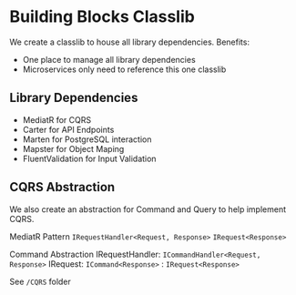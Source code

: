 # Building Blocks Classlib

We create a classlib to house all library dependencies.
Benefits:

- One place to manage all library dependencies
- Microservices only need to reference this one classlib

## Library Dependencies

- MediatR for CQRS
- Carter for API Endpoints
- Marten for PostgreSQL interaction
- Mapster for Object Maping
- FluentValidation for Input Validation

## CQRS Abstraction

We also create an abstraction for Command and Query to help implement CQRS.

MediatR Pattern
`IRequestHandler<Request, Response>`
`IRequest<Response>`

Command Abstraction
IRequestHandler: `ICommandHandler<Request, Response>`
IRequest: `ICommand<Response>` : `IRequest<Response>`

See `/CQRS` folder
